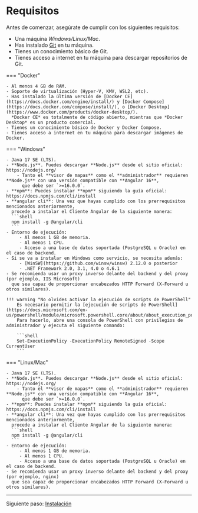 # Requisitos

Antes de comenzar, asegúrate de cumplir con los siguientes requisitos:

- Una máquina *Windows/Linux/Mac*.
- Has instalado [Git](https://git-scm.com/book/en/v2/Getting-Started-Installing-Git) en tu máquina.
- Tienes un conocimiento básico de Git.
- Tienes acceso a internet en tu máquina para descargar repositorios de Git.

=== "Docker"

    - Al menos 4 GB de RAM.
    - Soporte de virtualización (Hyper-V, KMV, WSL2, etc).
    - Has instalado la última versión de [Docker CE](https://docs.docker.com/engine/install/) y [Docker Compose](https://docs.docker.com/compose/install/), o [Docker Desktop](https://www.docker.com/products/docker-desktop/).
      *Docker CE* es totalmente de código abierto, mientras que *Docker Desktop* es un producto comercial.
    - Tienes un conocimiento básico de Docker y Docker Compose.
    - Tienes acceso a internet en tu máquina para descargar imágenes de Docker.

=== "Windows"

    - Java 17 SE (LTS).
    - **Node.js**. Puedes descargar **Node.js** desde el sitio oficial: https://nodejs.org/
        - Tanto el **visor de mapas** como el **administrador** requieren **Node.js** con una versión compatible con **Angular 16**,
          que debe ser `>=16.0.0`. 
    - **npm**: Puedes instalar **npm** siguiendo la guía oficial: https://docs.npmjs.com/cli/install
    - **angular cli**: Una vez que hayas cumplido con los prerrequisitos mencionados anteriormente,
      procede a instalar el Cliente Angular de la siguiente manera:
      ```shell
      npm install -g @angular/cli
      ```
    - Entorno de ejecución:  
         - Al menos 1 GB de memoria.
         - Al menos 1 CPU.
         - Acceso a una base de datos soportada (PostgreSQL u Oracle) en el caso de backend.
    - Si se va a instalar en Windows como servicio, se necesita además:
         - [WinSW](https://github.com/winsw/winsw) 2.12.0 o posterior
         - .NET Framework 2.0, 3.1, 4.0 o 4.6.1
    - Se recomienda usar un proxy inverso delante del backend y del proxy (por ejemplo, IIS Microsoft) 
      que sea capaz de proporcionar encabezados HTTP Forward (X-Forward u otros similares).

    !!! warning "No olvides activar la ejecución de scripts de PowerShell"
        Es necesario permitir la [ejecución de scripts de PowerShell](https://docs.microsoft.com/en-us/powershell/module/microsoft.powershell.core/about/about_execution_policies). 
        Para hacerlo, abre una consola de PowerShell con privilegios de administrador y ejecuta el siguiente comando:

        ```shell
        Set-ExecutionPolicy -ExecutionPolicy RemoteSigned -Scope CurrentUser
        ```

=== "Linux/Mac"

    - Java 17 SE (LTS).
    - **Node.js**. Puedes descargar **Node.js** desde el sitio oficial: https://nodejs.org/
        - Tanto el **visor de mapas** como el **administrador** requieren **Node.js** con una versión compatible con **Angular 16**,
          que debe ser `>=16.0.0`. 
    - **npm**: Puedes instalar **npm** siguiendo la guía oficial: https://docs.npmjs.com/cli/install
    - **angular cli**: Una vez que hayas cumplido con los prerrequisitos mencionados anteriormente,
      procede a instalar el Cliente Angular de la siguiente manera:
      ```shell
      npm install -g @angular/cli
      ```
    - Entorno de ejecución:  
         - Al menos 1 GB de memoria.
         - Al menos 1 CPU.
         - Acceso a una base de datos soportada (PostgreSQL u Oracle) en el caso de backend.
    - Se recomienda usar un proxy inverso delante del backend y del proxy (por ejemplo, nginx) 
      que sea capaz de proporcionar encabezados HTTP Forward (X-Forward u otros similares).

---

Siguiente paso: [Instalación](instalacion.md)

